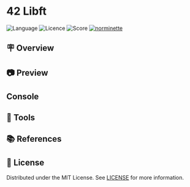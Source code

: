 # 42 Libft
![Language](https://img.shields.io/static/v1?label=language&message=c&color=blue) ![Licence](https://img.shields.io/badge/license-MIT-green) ![Score](https://42-project-badge.glitch.me/users/rpinto-r/project/push-swap) [![norminette](https://github.com/ricardoreves/42-push-swap/actions/workflows/norminette.yml/badge.svg)](https://github.com/ricardoreves/42-push-swap/actions/workflows/norminette.yml)

## 🪧 Overview

## 📷 Preview

## Console

## 🧰 Tools

## :books: References

## 📝 License
Distributed under the MIT License. See [LICENSE](LICENSE) for more information.
